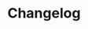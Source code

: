 ---
# Feel free to add content and custom Front Matter to this file.
# To modify the layout, see https://jekyllrb.com/docs/themes/#overriding-theme-defaults

layout: changelog
title: Changelog
permalink: /changelog/
---